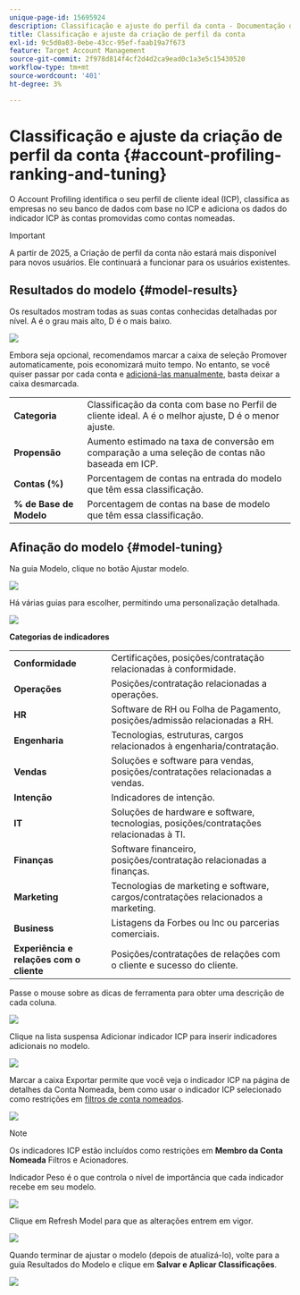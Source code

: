 ```yaml
---
unique-page-id: 15695924
description: Classificação e ajuste do perfil da conta - Documentação do Marketo - Documentação do produto
title: Classificação e ajuste da criação de perfil da conta
exl-id: 9c5d0a03-0ebe-43cc-95ef-faab19a7f673
feature: Target Account Management
source-git-commit: 2f978d814f4cf2d4d2ca9ead0c1a3e5c15430520
workflow-type: tm+mt
source-wordcount: '401'
ht-degree: 3%

---
```


# Classificação e ajuste da criação de perfil da conta {#account-profiling-ranking-and-tuning}

O Account Profiling identifica o seu perfil de cliente ideal (ICP), classifica as empresas no seu banco de dados com base no ICP e adiciona os dados do indicador ICP às contas promovidas como contas nomeadas.

>[!IMPORTANT]
>
>A partir de 2025, a Criação de perfil da conta não estará mais disponível para novos usuários. Ele continuará a funcionar para os usuários existentes.

## Resultados do modelo {#model-results}

Os resultados mostram todas as suas contas conhecidas detalhadas por nível. A é o grau mais alto, D é o mais baixo.

![](assets/results.png)

Embora seja opcional, recomendamos marcar a caixa de seleção Promover automaticamente, pois economizará muito tempo. No entanto, se você quiser passar por cada conta e [adicioná-las manualmente](/help/marketo/product-docs/target-account-management/target/named-accounts/discover-accounts.md#discover-crm-accounts), basta deixar a caixa desmarcada.

<table> 
 <tbody> 
  <tr> 
   <td><strong>Categoria</strong></td> 
   <td> 
    <div>
      Classificação da conta com base no Perfil de cliente ideal. A é o melhor ajuste, D é o menor ajuste. 
    </div></td> 
  </tr> 
  <tr> 
   <td><strong>Propensão</strong></td> 
   <td> 
    <div>
      Aumento estimado na taxa de conversão em comparação a uma seleção de contas não baseada em ICP. 
    </div></td> 
  </tr> 
  <tr> 
   <td><strong>Contas (%)</strong></td> 
   <td> 
    <div>
      Porcentagem de contas na entrada do modelo que têm essa classificação. 
    </div></td> 
  </tr> 
  <tr> 
   <td><strong>% de Base de Modelo</strong></td> 
   <td> 
    <div>
      Porcentagem de contas na base de modelo que têm essa classificação. 
    </div></td> 
  </tr> 
 </tbody> 
</table>

## Afinação do modelo {#model-tuning}

Na guia Modelo, clique no botão Ajustar modelo.

![](assets/two.png)

Há várias guias para escolher, permitindo uma personalização detalhada.

![](assets/tuning-page.png)

**Categorias de indicadores**

<table> 
 <tbody> 
  <tr> 
   <td><strong>Conformidade</strong></td> 
   <td> 
    <div>
      Certificações, posições/contratação relacionadas à conformidade. 
    </div></td> 
  </tr> 
  <tr> 
   <td><strong>Operações</strong></td> 
   <td> 
    <div>
      Posições/contratação relacionadas a operações. 
    </div></td> 
  </tr> 
  <tr> 
   <td><strong>HR</strong></td> 
   <td> 
    <div>
      Software de RH ou Folha de Pagamento, posições/admissão relacionadas a RH.
    </div></td> 
  </tr> 
  <tr> 
   <td><strong>Engenharia</strong></td> 
   <td> 
    <div>
      Tecnologias, estruturas, cargos relacionados à engenharia/contratação. 
    </div></td> 
  </tr> 
  <tr> 
   <td><strong>Vendas</strong></td> 
   <td> 
    <div>
      Soluções e software para vendas, posições/contratações relacionadas a vendas. 
    </div></td> 
  </tr> 
  <tr> 
   <td><strong>Intenção</strong></td> 
   <td> 
    <div>
      Indicadores de intenção. 
    </div></td> 
  </tr> 
  <tr> 
   <td><strong>IT</strong></td> 
   <td> 
    <div>
      Soluções de hardware e software, tecnologias, posições/contratações relacionadas à TI.
    </div></td> 
  </tr> 
  <tr> 
   <td><strong>Finanças</strong></td> 
   <td> 
    <div>
      Software financeiro, posições/contratação relacionadas a finanças. 
    </div></td> 
  </tr> 
  <tr> 
   <td><strong>Marketing</strong></td> 
   <td> 
    <div>
      Tecnologias de marketing e software, cargos/contratações relacionados a marketing. 
    </div></td> 
  </tr> 
  <tr> 
   <td><strong>Business</strong></td> 
   <td> 
    <div>
      Listagens da Forbes ou Inc ou parcerias comerciais. 
    </div></td> 
  </tr> 
  <tr> 
   <td><strong>Experiência e relações com o cliente</strong></td> 
   <td> 
    <div>
      Posições/contratações de relações com o cliente e sucesso do cliente.
    </div></td> 
  </tr> 
 </tbody> 
</table>

Passe o mouse sobre as dicas de ferramenta para obter uma descrição de cada coluna.

![](assets/tool-tip.png)

Clique na lista suspensa Adicionar indicador ICP para inserir indicadores adicionais no modelo.

![](assets/add-icp.png)

Marcar a caixa Exportar permite que você veja o indicador ICP na página de detalhes da Conta Nomeada, bem como usar o indicador ICP selecionado como restrições em [filtros de conta nomeados](/help/marketo/product-docs/target-account-management/engage/account-filters.md).

![](assets/export.png)

>[!NOTE]
>
>Os indicadores ICP estão incluídos como restrições em **Membro da Conta Nomeada** Filtros e Acionadores.

Indicador Peso é o que controla o nível de importância que cada indicador recebe em seu modelo.

![](assets/weightage.png)

Clique em Refresh Model para que as alterações entrem em vigor.

![](assets/refresh-button.png)

Quando terminar de ajustar o modelo (depois de atualizá-lo), volte para a guia Resultados do Modelo e clique em **Salvar e Aplicar Classificações**.

![](assets/ranks.png)
